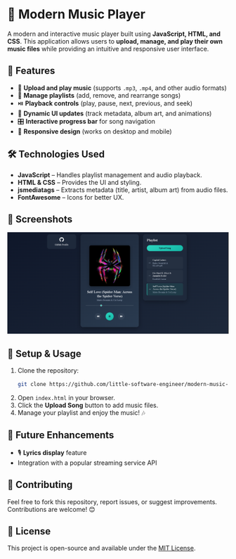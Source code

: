 # 🎵 Modern Music Player

A modern and interactive music player built using **JavaScript, HTML, and CSS**. This application allows users to **upload, manage, and play their own music files** while providing an intuitive and responsive user interface.

## 🚀 Features

- 🎼 **Upload and play music** (supports `.mp3`, `.mp4`, and other audio formats)
- 📂 **Manage playlists** (add, remove, and rearrange songs)
- ⏯️ **Playback controls** (play, pause, next, previous, and seek)
- 🎨 **Dynamic UI updates** (track metadata, album art, and animations)
- 🎛 **Interactive progress bar** for song navigation
- 📱 **Responsive design** (works on desktop and mobile)

## 🛠 Technologies Used

- **JavaScript** – Handles playlist management and audio playback.
- **HTML & CSS** – Provides the UI and styling.
- **jsmediatags** – Extracts metadata (title, artist, album art) from audio files.
- **FontAwesome** – Icons for better UX.

## 📸 Screenshots

![Music Player Screenshot](screenshot.png)


## 🔧 Setup & Usage

1. Clone the repository:
   ```bash
   git clone https://github.com/little-software-engineer/modern-music-player.git
   ```
2. Open `index.html` in your browser.
3. Click the **Upload Song** button to add music files.
4. Manage your playlist and enjoy the music! 🎶

## 📌 Future Enhancements

- 🎙 **Lyrics display** feature
- Integration with a popular streaming service API

## 🤝 Contributing

Feel free to fork this repository, report issues, or suggest improvements. Contributions are welcome! 😊

## 📄 License

This project is open-source and available under the [MIT License](LICENSE).

